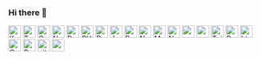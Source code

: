 ### Hi there 👋

<p>
<img alt="Kaggle" src="https://img.shields.io/badge/Kaggle-20BEFF?style=for-the-badge&logo=Kaggle&logoColor=white" height="25px"/>
<img alt="TensorFlow" src="https://img.shields.io/badge/TensorFlow-FF3F06?style=for-the-badge&logo=tensorflow&logoColor=white" height="25px"/>
<img alt="OpenCV" src="https://img.shields.io/badge/OpenCV-27338e?style=for-the-badge&logo=OpenCV&logoColor=white" height="25px"/>
<img alt="Numpy" src="https://img.shields.io/badge/Numpy-777BB4?style=for-the-badge&logo=numpy&logoColor=white" height="25px"/>
<img alt="Python" src="https://img.shields.io/badge/python-3670A0?style=for-the-badge&logo=python&logoColor=ffdd54" height="25px"/>
<img alt="PHP" src="https://img.shields.io/badge/PHP-777BB4?logo=php&logoColor=white" height="25px"/> 
<img alt="Docker" src="https://img.shields.io/badge/docker-257bd6?style=for-the-badge&logo=docker&logoColor=white" height="25px"/>
<img alt="Javascript" src="https://img.shields.io/badge/JavaScript-323330?style=for-the-badge&logo=javascript&logoColor=F7DF1E"  height="25px"/>
<img alt="React" src="https://img.shields.io/badge/React-20232A?style=for-the-badge&logo=react&logoColor=61DAFB" height="25px"/>
<img alt="NextJs" src="https://img.shields.io/badge/Next-black?style=for-the-badge&logo=next.js&logoColor=white" height="25px"/>
<img alt="MongoDB" src="https://img.shields.io/badge/-MongoDB-13aa52?style=flat-square&logo=mongodb&logoColor=white"  height="25px"/>
<img alt="Nodejs" src="https://img.shields.io/badge/-Nodejs-43853d?style=flat-square&logo=Node.js&logoColor=white"  height="25px"/>
<img alt="npm" src="https://img.shields.io/badge/NPM-%23000000.svg?style=for-the-badge&logo=npm&logoColor=white" height="25px"/>
<img alt="redux" src="https://img.shields.io/badge/-Redux-764ABC?style=flat-square&logo=redux&logoColor=white" height="25px"/>
<img alt="Tailwidcss" src="https://img.shields.io/badge/Tailwind_CSS-38B2AC?style=for-the-badge&logo=tailwind-css&logoColor=white" height="25px"/>
<img alt="Bootstrap" src="https://img.shields.io/badge/Bootstrap-563D7C?style=for-the-badge&logo=bootstrap&logoColor=white" height="25px"/>
<img alt="html5" src="https://img.shields.io/badge/HTML5-E34F26?style=for-the-badge&logo=html5&logoColor=white" height="25px"/>
<img alt="Css3" src="https://img.shields.io/badge/CSS3-1572B6?style=for-the-badge&logo=css3&logoColor=white" height="25px"/>
<img alt="Prettier" src="https://img.shields.io/badge/-Prettier-F7B93E?style=flat-square&logo=prettier&logoColor=white" height="25px"/>
<img alt="github actions" src="https://img.shields.io/badge/-Github_Actions-2088FF?style=flat-square&logo=github-actions&logoColor=white" height="25px"/>
<img alt="postman" src="https://img.shields.io/badge/-Postman-00C7B7?style=flat-square&logo=postman&logoColor=white" height="25px"/>
</p>
